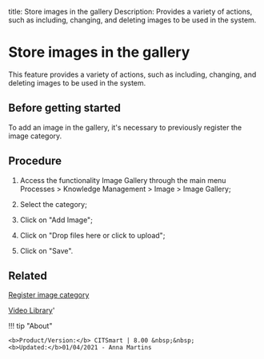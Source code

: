 title: Store images in the gallery
Description: Provides a variety of actions, such as including, changing, and deleting images to be used in the system.
# Store images in the gallery

This feature provides a variety of actions, such as including, changing, and deleting images to be used in the system.

Before getting started
--------------------------

To add an image in the gallery, it's necessary to previously register the image
category.

Procedure
-------------

1.  Access the functionality Image Gallery through the main menu Processes \>
    Knowledge Management \> Image \> Image Gallery;

2.  Select the category;

3.  Click on "Add Image";

4.  Click on "Drop files here or click to upload";

5.  Click on "Save".  

Related
-------

[Register image category](/en-us/citsmart-platform-8/processes/knowledge/configuration/register-image-category.html)


<i class='fa fa-youtube-play  fa-2x' style='color:#97ce17;vertical-align: middle;'> </i> [Video Library](https://www.youtube.com/playlist?list=PLB5qK2uzf2ROOaL7DsS86sLx4ilNgruEc)'

!!! tip "About"

    <b>Product/Version:</b> CITSmart | 8.00 &nbsp;&nbsp;
    <b>Updated:</b>01/04/2021 - Anna Martins
